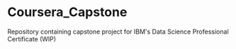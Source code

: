 # Coursera_Capstone
Repository containing capstone project for IBM's Data Science Professional Certificate (WIP)
